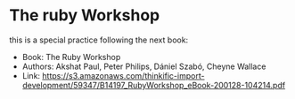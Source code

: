# The ruby Workshop

this is a special practice following the next book:

+ Book: The Ruby Workshop
+ Authors: Akshat Paul, Peter Philips, Dániel Szabó, Cheyne Wallace
+ Link: https://s3.amazonaws.com/thinkific-import-development/59347/B14197_RubyWorkshop_eBook-200128-104214.pdf